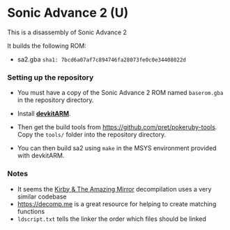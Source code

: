 # Sonic Advance 2 (U)

This is a disassembly of Sonic Advance 2

It builds the following ROM:
* sa2.gba `sha1: 7bcd6a07af7c894746fa28073fe0c0e34408022d`

### Setting up the repository

* You must have a copy of the Sonic Advance 2 ROM named `baserom.gba` in the repository directory.

* Install [**devkitARM**](http://devkitpro.org/wiki/Getting_Started/devkitARM).

* Then get the build tools from https://github.com/pret/pokeruby-tools. Copy the `tools/` folder into the repository directory.

* You can then build sa2 using `make` in the MSYS environment provided with devkitARM.

### Notes

- It seems the [Kirby & The Amazing Mirror](https://github.com/jiangzhengwenjz/katam/) decompilation uses a very similar codebase
- https://decomp.me is a great resource for helping to create matching functions
- `ldscript.txt` tells the linker the order which files should be linked
